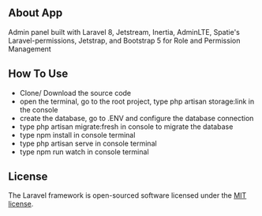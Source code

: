 ## About App

Admin panel built with Laravel 8, Jetstream, Inertia, AdminLTE, Spatie's Laravel-permissions, Jetstrap, and Bootstrap 5 for Role and Permission Management

## How To Use

-   Clone/ Download the source code
-   open the terminal, go to the root project, type php artisan storage:link in the console
-   create the database, go to .ENV and configure the database connection
-   type php artisan migrate:fresh in console to migrate the database
-   type npm install in console terminal
-   type php artisan serve in console terminal
-   type npm run watch in console terminal

## License

The Laravel framework is open-sourced software licensed under the [MIT license](https://opensource.org/licenses/MIT).
